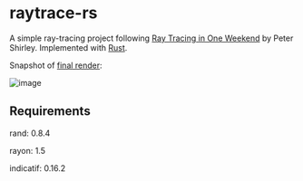 # raytrace-rs

A simple ray-tracing project following [Ray Tracing in One Weekend](https://raytracing.github.io/books/RayTracingInOneWeekend.html) by Peter Shirley. Implemented with [Rust](https://www.rust-lang.org/).

Snapshot of [final render](final.ppm):

![image](https://user-images.githubusercontent.com/59901837/123538438-851ff700-d767-11eb-9e68-348f835efe89.png)

## Requirements
rand: 0.8.4

rayon: 1.5

indicatif: 0.16.2
